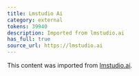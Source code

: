 ```yaml
---
title: Lmstudio Ai
category: external
tokens: 39940
description: Imported from lmstudio.ai
has_full: true
source_url: https://lmstudio.ai
---
```


This content was imported from [lmstudio.ai](https://lmstudio.ai).
